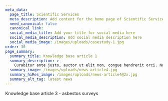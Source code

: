 ```yaml
---
meta_data:
  page_title: Scientific Services
  meta_description: Add content for the home page of Scientific Services here...
  need_canonical: false
  canonical_link:
  social_media_title: Add your title for social media here
  social_media_description: Add social media description here
  social_media_image: /images/uploads/casestudy-1.jpg
order: 30
page_summary:
  summary_title: Knowledge base article 1
  summary_description: >-
    Curabitur ante justo, auctor ut elit non, congue hendrerit orci. Nullam quis convallis turpis.
  summary_image: /images/uploads/news-article4.jpg
  summary_hiRes_image: /images/uploads/news-article4@2x.jpg
  summary_alt_tag: latest news
---
```

Knowledge base article 3 - asbestos surveys
